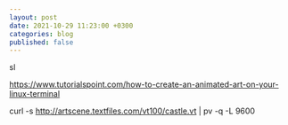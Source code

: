 ```yaml
---
layout: post
date: 2021-10-29 11:23:00 +0300
categories: blog
published: false
---
```


sl

https://www.tutorialspoint.com/how-to-create-an-animated-art-on-your-linux-terminal

curl -s http://artscene.textfiles.com/vt100/castle.vt | pv -q -L 9600



